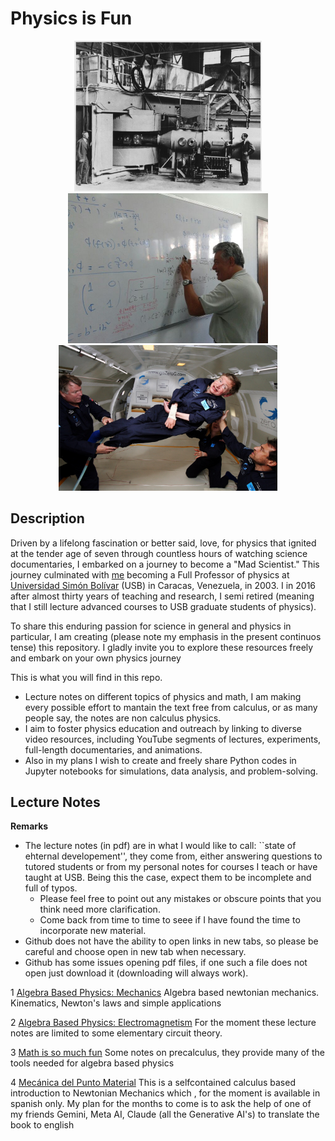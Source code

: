 <p align="center">
  <H1> Physics is Fun </H1>
</p>

<p align="center">
  <img src="pics/Berkeley_60-inch_cyclotron.jpg" width="300" title="hover text">
  <img src="pics/Jesus-Esteban_MIC119.jpg" width="320" title="hover text">
  <img src="pics/Hawking_in_Zero_Gravity_NASA.jpg" width="350" title="hover text">
</p>




## Description

Driven by a lifelong fascination or better said, love, for physics that ignited at the tender age of seven through countless hours of watching science documentaries, I embarked on a journey to become a "Mad Scientist." This journey culminated with [me](https://sites.google.com/view/marioicaicedo) becoming a Full Professor of physics at [Universidad Simón Bolívar](http://www.usb.ve) (USB) in Caracas, Venezuela, in 2003. I in 2016 after almost thirty years of teaching and research, I semi retired (meaning that I still lecture advanced courses to USB graduate students of physics).

To share this enduring passion for science in general and physics in particular, I am creating (please note my emphasis in the present continuos tense) this repository. I gladly invite you to explore these resources freely and embark on your own physics journey

This is what you will find in this repo. 

*  Lecture notes on different topics of physics and math, I am making every possible effort to mantain the text free from calculus, or as many people say, the notes are non calculus physics.
*  I aim to foster physics education and outreach by linking to diverse video resources, including YouTube segments of lectures, experiments, full-length documentaries, and animations.
*  Also in my plans I wish to create and freely share Python codes in Jupyter notebooks for simulations, data analysis, and problem-solving.  


## Lecture Notes

**Remarks** 

* The lecture notes (in pdf) are in what I would like to call: ``state of ehternal developement'', they come from, either answering questions to tutored students or from my personal notes for courses I teach or have taught at USB. Being this the case, expect them to be incomplete and full of typos.
  * Please feel free to point out any mistakes or obscure points that you think need more clarification.
  * Come back from time to time to seee if I have found the time to incorporate new material.
* Github does not have the ability to open links in new  tabs, so please be careful and choose open in new tab when necessary.
* Github has some issues opening pdf files, if one such a file does not open just download it (downloading will always work).

  

1 [Algebra Based Physics: Mechanics](docs/Algebra_Based_Physics_MECHANICS.pdf) Algebra based newtonian mechanics. Kinematics, Newton's laws and simple applications

2 [Algebra Based Physics: Electromagnetism](docs/Algebra_Based_Physics_ELECTROMAGNETISM.pdf) For the moment these lecture notes are limited to some elementary circuit theory.

3 [Math is so much fun](docs/Math_is_Fun.pdf) Some notes on precalculus, they provide many of the tools needed for algebra based physics

4 [Mecánica del Punto Material](docs/Mecanica_del_Punto_Material.pdf) This is a selfcontained calculus based introduction to Newtonian Mechanics which , for the moment is available in spanish only. My plan for the months to come is to ask the help of one of my friends Gemini, Meta AI, Claude (all the Generative AI's) to translate the book to english 
